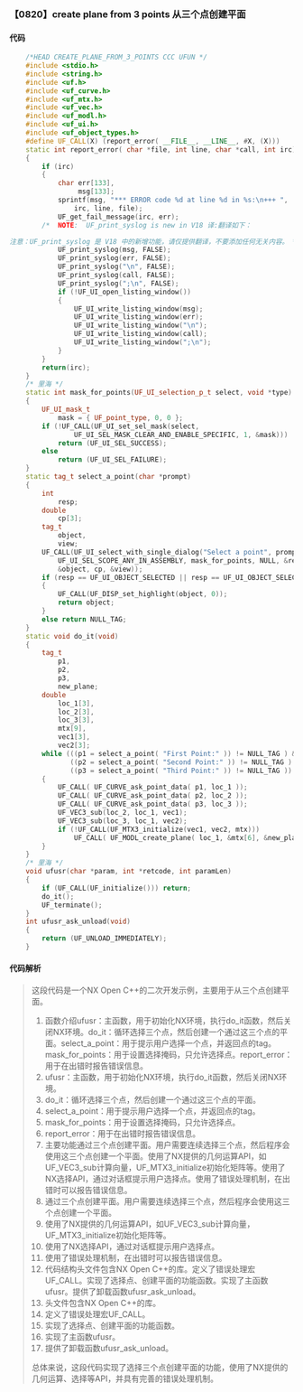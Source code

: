### 【0820】create plane from 3 points 从三个点创建平面

#### 代码

```cpp
    /*HEAD CREATE_PLANE_FROM_3_POINTS CCC UFUN */  
    #include <stdio.h>  
    #include <string.h>  
    #include <uf.h>  
    #include <uf_curve.h>  
    #include <uf_mtx.h>  
    #include <uf_vec.h>  
    #include <uf_modl.h>  
    #include <uf_ui.h>  
    #include <uf_object_types.h>  
    #define UF_CALL(X) (report_error( __FILE__, __LINE__, #X, (X)))  
    static int report_error( char *file, int line, char *call, int irc)  
    {  
        if (irc)  
        {  
            char err[133],  
                 msg[133];  
            sprintf(msg, "*** ERROR code %d at line %d in %s:\n+++ ",  
                irc, line, file);  
            UF_get_fail_message(irc, err);  
        /*  NOTE:  UF_print_syslog is new in V18 译:翻译如下：

注意：UF_print_syslog 是 V18 中的新增功能，请仅提供翻译，不要添加任何无关内容。 */  
            UF_print_syslog(msg, FALSE);  
            UF_print_syslog(err, FALSE);  
            UF_print_syslog("\n", FALSE);  
            UF_print_syslog(call, FALSE);  
            UF_print_syslog(";\n", FALSE);  
            if (!UF_UI_open_listing_window())  
            {  
                UF_UI_write_listing_window(msg);  
                UF_UI_write_listing_window(err);  
                UF_UI_write_listing_window("\n");  
                UF_UI_write_listing_window(call);  
                UF_UI_write_listing_window(";\n");  
            }  
        }  
        return(irc);  
    }  
    /* 里海 */  
    static int mask_for_points(UF_UI_selection_p_t select, void *type)  
    {  
        UF_UI_mask_t  
            mask = { UF_point_type, 0, 0 };  
        if (!UF_CALL(UF_UI_set_sel_mask(select,  
                UF_UI_SEL_MASK_CLEAR_AND_ENABLE_SPECIFIC, 1, &mask)))  
            return (UF_UI_SEL_SUCCESS);  
        else  
            return (UF_UI_SEL_FAILURE);  
    }  
    static tag_t select_a_point(char *prompt)  
    {  
        int  
            resp;  
        double  
            cp[3];  
        tag_t  
            object,  
            view;  
        UF_CALL(UF_UI_select_with_single_dialog("Select a point", prompt,  
            UF_UI_SEL_SCOPE_ANY_IN_ASSEMBLY, mask_for_points, NULL, &resp,  
            &object, cp, &view));  
        if (resp == UF_UI_OBJECT_SELECTED || resp == UF_UI_OBJECT_SELECTED_BY_NAME)  
        {  
            UF_CALL(UF_DISP_set_highlight(object, 0));  
            return object;  
        }  
        else return NULL_TAG;  
    }  
    static void do_it(void)  
    {  
        tag_t  
            p1,  
            p2,  
            p3,  
            new_plane;  
        double  
            loc_1[3],  
            loc_2[3],  
            loc_3[3],  
            mtx[9],  
            vec1[3],  
            vec2[3];  
        while (((p1 = select_a_point( "First Point:" )) != NULL_TAG ) &&  
               ((p2 = select_a_point( "Second Point:" )) != NULL_TAG ) &&  
               ((p3 = select_a_point( "Third Point:" )) != NULL_TAG ))  
        {  
            UF_CALL( UF_CURVE_ask_point_data( p1, loc_1 ));  
            UF_CALL( UF_CURVE_ask_point_data( p2, loc_2 ));  
            UF_CALL( UF_CURVE_ask_point_data( p3, loc_3 ));  
            UF_VEC3_sub(loc_2, loc_1, vec1);  
            UF_VEC3_sub(loc_3, loc_1, vec2);  
            if (!UF_CALL(UF_MTX3_initialize(vec1, vec2, mtx)))  
                UF_CALL( UF_MODL_create_plane( loc_1, &mtx[6], &new_plane ));  
        }  
    }  
    /* 里海 */  
    void ufusr(char *param, int *retcode, int paramLen)  
    {  
        if (UF_CALL(UF_initialize())) return;  
        do_it();  
        UF_terminate();  
    }  
    int ufusr_ask_unload(void)  
    {  
        return (UF_UNLOAD_IMMEDIATELY);  
    }

```

#### 代码解析

> 这段代码是一个NX Open C++的二次开发示例，主要用于从三个点创建平面。
>
> 1. 函数介绍ufusr：主函数，用于初始化NX环境，执行do_it函数，然后关闭NX环境。do_it：循环选择三个点，然后创建一个通过这三个点的平面。select_a_point：用于提示用户选择一个点，并返回点的tag。mask_for_points：用于设置选择掩码，只允许选择点。report_error：用于在出错时报告错误信息。
> 2. ufusr：主函数，用于初始化NX环境，执行do_it函数，然后关闭NX环境。
> 3. do_it：循环选择三个点，然后创建一个通过这三个点的平面。
> 4. select_a_point：用于提示用户选择一个点，并返回点的tag。
> 5. mask_for_points：用于设置选择掩码，只允许选择点。
> 6. report_error：用于在出错时报告错误信息。
> 7. 主要功能通过三个点创建平面。用户需要连续选择三个点，然后程序会使用这三个点创建一个平面。使用了NX提供的几何运算API，如UF_VEC3_sub计算向量，UF_MTX3_initialize初始化矩阵等。使用了NX选择API，通过对话框提示用户选择点。使用了错误处理机制，在出错时可以报告错误信息。
> 8. 通过三个点创建平面。用户需要连续选择三个点，然后程序会使用这三个点创建一个平面。
> 9. 使用了NX提供的几何运算API，如UF_VEC3_sub计算向量，UF_MTX3_initialize初始化矩阵等。
> 10. 使用了NX选择API，通过对话框提示用户选择点。
> 11. 使用了错误处理机制，在出错时可以报告错误信息。
> 12. 代码结构头文件包含NX Open C++的库。定义了错误处理宏UF_CALL。实现了选择点、创建平面的功能函数。实现了主函数ufusr。提供了卸载函数ufusr_ask_unload。
> 13. 头文件包含NX Open C++的库。
> 14. 定义了错误处理宏UF_CALL。
> 15. 实现了选择点、创建平面的功能函数。
> 16. 实现了主函数ufusr。
> 17. 提供了卸载函数ufusr_ask_unload。
>
> 总体来说，这段代码实现了选择三个点创建平面的功能，使用了NX提供的几何运算、选择等API，并具有完善的错误处理机制。
>
